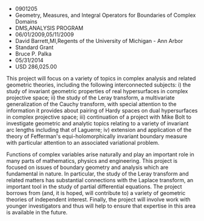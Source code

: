 
* 0901205
* Geometry, Measures, and Integral Operators for Boundaries of Complex Domains
* DMS,ANALYSIS PROGRAM
* 06/01/2009,05/11/2009
* David Barrett,MI,Regents of the University of Michigan - Ann Arbor
* Standard Grant
* Bruce P. Palka
* 05/31/2014
* USD 286,025.00

This project will focus on a variety of topics in complex analysis and related
geometric theories, including the following interconnected subjects: i) the
study of invariant geometric properties of real hypersurfaces in complex
projective space; ii) the study of the Leray transform, a multivariate
generalization of the Cauchy transform, with special attention to the
information it provides about pairing of Hardy spaces on dual hypersurfaces in
complex projective space; iii) continuation of a project with Mike Bolt to
investigate geometric and analytic topics relating to a variety of invariant arc
lengths including that of Laguerre; iv) extension and application of the theory
of Fefferman's equi-holomorphically invariant boundary measure with particular
attention to an associated variational problem.

Functions of complex variables arise naturally and play an important role in
many parts of mathematics, physics and engineering. This project is focused on
issues of boundary geometry and analysis which are fundamental in nature. In
particular, the study of the Leray transform and related matters has substantial
connections with the Laplace transform, an important tool in the study of
partial differential equations. The project borrows from (and, it is hoped, will
contribute to) a variety of geometric theories of independent interest. Finally,
the project will involve work with younger investigators and thus will help to
ensure that expertise in this area is available in the future.
